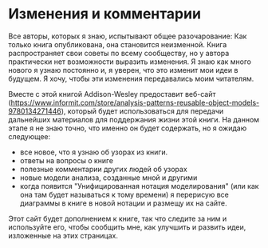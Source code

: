 # Изменения и комментарии

Все авторы, которых я знаю, испытывают общее разочарование: Как только книга опубликована, она становится неизменной. Книга распространяет свои советы по всему сообществу, но у автора практически нет возможности выразить изменения. Я знаю как много нового я узнаю постоянно и, я уверен, что это изменит мои идеи в будущем. Я хочу, чтобы эти изменения передавались моим читателям. 

Вместе с этой книгой Addison-Wesley предоставит веб-сайт (https://www.informit.com/store/analysis-patterns-reusable-object-models-9780134271446), который будет использоваться для передачи дальнейших материалов для поддержания жизни этой книги. На данном этапе я не знаю точно, что именно он будет содержать, но я ожидаю следующее: 

 - все новое, что я узнаю об узорах из книги.
 - ответы на вопросы о книге
 - полезные комментарии других людей об узорах
 - новые модели анализа, созданные мной и другими
 - когда появится "Унифицированная нотация моделирования" (или как она там будет называться к тому времени) я перерисую все диаграммы в книге в новой нотации и размещу их на сайте. 

Этот сайт будет дополнением к книге, так что следите за ним и используйте его, чтобы сообщить мне, как улучшить и развить идеи, изложенные на этих страницах.  
